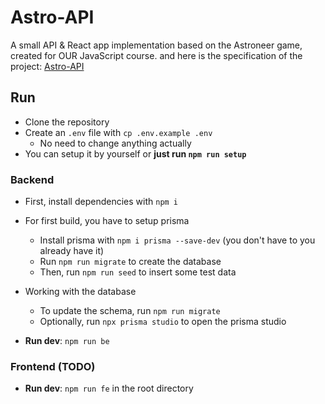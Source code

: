 # Astro-API

A small API &amp; React app implementation based on the Astroneer game, created for OUR JavaScript course.
and here is the specification of the project: [Astro-API](https://docs.google.com/document/d/1mbYYzY0j7Xq8KX8a2ei2_Ta1AQUWpfcpD0tORZt8AD4)

## Run

- Clone the repository
- Create an `.env` file with `cp .env.example .env`
  - No need to change anything actually
- You can setup it by yourself or **just run `npm run setup`**

### Backend

- First, install dependencies with `npm i`

- For first build, you have to setup prisma
  - Install prisma with `npm i prisma --save-dev` (you don't have to you already have it)
  - Run `npm run migrate` to create the database
  - Then, run `npm run seed` to insert some test data
- Working with the database
  - To update the schema, run `npm run migrate`
  - Optionally, run `npx prisma studio` to open the prisma studio
- **Run dev**: `npm run be`

### Frontend (TODO)

- **Run dev**: `npm run fe` in the root directory
